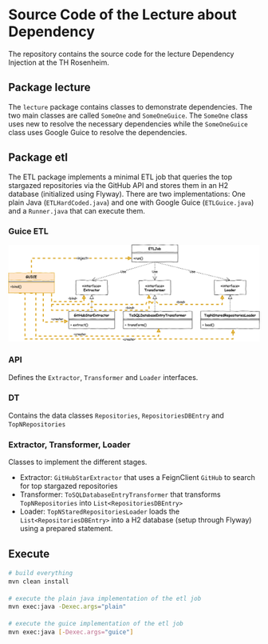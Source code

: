 # Source Code of the Lecture about Dependency

The repository contains the source code for the lecture Dependency Injection at the TH Rosenheim.

## Package lecture

The `lecture` package contains classes to demonstrate dependencies.
The two main classes are called `SomeOne` and `SomeOneGuice`.
The `SomeOne` class uses new to resolve the necessary dependencies while the `SomeOneGuice` class uses Google Guice to resolve the dependencies.

## Package etl
The ETL package implements a minimal ETL job that queries the top stargazed repositories via the GitHub API and stores them in an H2 database (initialized using Flyway).
There are two implementations: One plain Java (`ETLHardCoded.java`) and one with Google Guice (`ETLGuice.java`) and a `Runner.java` that can execute them.

### Guice ETL
![ETL-ARCHITECTURE-DI](/ETL-JOB-USING-DI.png?raw=true)

### API
Defines the `Extractor`, `Transformer` and `Loader` interfaces.

### DT
Contains the data classes `Repositories`, `RepositoriesDBEntry` and `TopNRepositories`

### Extractor, Transformer, Loader
Classes to implement the different stages.

- Extractor: `GitHubStarExtractor` that uses a FeignClient `GitHub` to search for top stargazed repositories
- Transformer: `ToSQLDatabaseEntryTransformer` that transforms `TopNRepositories` into `List<RepositoriesDBEntry>`
- Loader: `TopNStaredRepositoriesLoader` loads the `List<RepositoriesDBEntry>` into a H2 database (setup through Flyway) using a prepared statement.

## Execute

```bash
# build everything
mvn clean install

# execute the plain java implementation of the etl job
mvn exec:java -Dexec.args="plain"

# execute the guice implementation of the etl job
mvn exec:java [-Dexec.args="guice"]
```